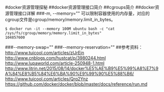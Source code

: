 #docker资源管理探秘
##docker资源管理接口简介
##cgroups简介
##docker资源管理接口详解
###-m, --memory=""
可以限制容器使用的内存量，对应的cgroup文件是cgroup/memory/memory.limit_in_bytes。<br>

    $ docker run -it --memory 100M ubuntu bash -c "cat /sys/fs/cgroup/memory/memory.limit_in_bytes"
    104857600

###--memory-swap=""
###--memory-reservation=""
##参考资料：
http://www.tuicool.com/articles/zIJrEjn<br>
http://www.cnblogs.com/hustcat/p/3980244.html<br>
http://www.lupaworld.com/article-250948-1.html<br>
http://www.litrin.net/2015/08/14/docker%E5%AE%B9%E5%99%A8%E7%9A%84%E8%B5%84%E6%BA%90%E9%99%90%E5%88%B6/<br>
http://www.tuicool.com/articles/Qrq2Ynz<br>
https://github.com/docker/docker/blob/master/docs/reference/run.md<br>
